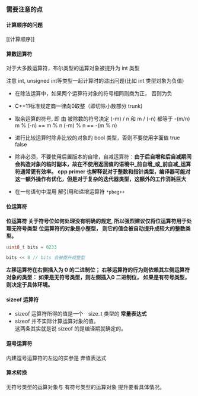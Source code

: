
### 需要注意的点

#### 计算顺序的问题
[[计算顺序]]

#### 算数运算符

对于大多数运算符，布尔类型的运算对象被提升为 int 类型

注意 int, unsigned int等类型一起计算时的溢出问题(比如 int 类型对象为负值)

- 在除法运算中，如果两个运算符对象的符号相同则商为正， 否则为负
- C++11标准规定商一律向0取整（即切除小数部分 trunk)
- 取余运算的符号, 即 由 被除数的符号决定 
  (-m) / n 和 m / (-n) 都等于  -(m/n)
  m % (-n) == m % n
  (-m) % n  == -(m % n)  
  
- 进行比较运算时除非比较的对象的 bool 类型，否则不要使用字面值 true false
- 除非必须，不要使用后置版本的自增，自减运算符：**由于后自增和后自减期间会构造对象的临时副本，故在不使用返回值的语境中_前自增_或_前自减_运算符通常更有效率。 cpp primer 也解释说对于整数和指针类型，编译器可能对这一额外操作有优化，但是对于复杂的迭代器类型，这额外的工作消耗巨大**
- 在一句语句中混用 解引用和递增运算符   `*pbeg++`

#### 位运算符

**位运算符 关于符号位如何处理没有明确的规定, 所以强烈建议仅将位运算符用于处理无符号类型**
**位运算符的对象是小整型， 则它的值会被自动提升成较大的整数类型。**

```cpp
uint8_t bits = 0233

bits << 8 // bits 会被提升成整型
```

**左移运算符在右侧插入为 0 的二进制位； 右移运算符的行为则依赖其左侧运算符对象的类型： 如果是无符号类型，则左侧插入0 二进制位， 如果是有符号类型， 则决定于具体环境。**

#### sizeof 运算符

- sizeof 运算符所得的值是一个　size_t 类型的 **常量表达式**
- sizeof 并不实际计算运算对象的值。  
这两条其实就是说 sizeof 的是编译期就确定的。

#### 逗号运算符

内建逗号运算符的左边的实参是 弃值表达式

#### 算术转换

无符号类型的运算对象与 有符号类型的运算对象 提升要看具体情况。



